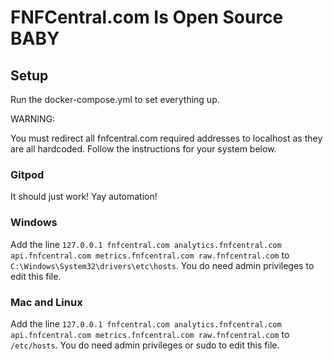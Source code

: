 # FNFCentral.com Is Open Source BABY

## Setup

Run the docker-compose.yml to set everything up.

WARNING:

You must redirect all fnfcentral.com required addresses to localhost as they are all hardcoded. Follow the instructions for your system below.

### Gitpod

It should just work! Yay automation!

### Windows

Add the line `127.0.0.1 fnfcentral.com analytics.fnfcentral.com api.fnfcentral.com metrics.fnfcentral.com raw.fnfcentral.com` to `C:\Windows\System32\drivers\etc\hosts`. You do need admin privileges to edit this file.

### Mac and Linux

Add the line `127.0.0.1 fnfcentral.com analytics.fnfcentral.com api.fnfcentral.com metrics.fnfcentral.com raw.fnfcentral.com` to `/etc/hosts`. You do need admin privileges or sudo to edit this file.
